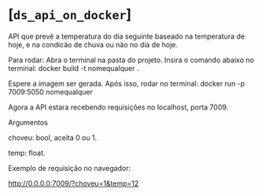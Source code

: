 # [`ds_api_on_docker`]
API que prevê a temperatura do dia seguinte baseado na temperatura de hoje, e na condicão de chuva ou não no dia de hoje.

Para rodar:
Abra o terminal na pasta do projeto. Insira o comando abaixo no terminal:
docker build -t  nomequalquer .

Espere a imagem ser gerada. Após isso, rodar no terminal:
docker run -p 7009:5050 nomequalquer

Agora a API estara recebendo requisições no localhost, porta 7009.

Argumentos

choveu: bool, aceita 0 ou 1.

temp: float.

Exemplo de requisição no navegador:

http://0.0.0.0:7009/?choveu=1&temp=12

